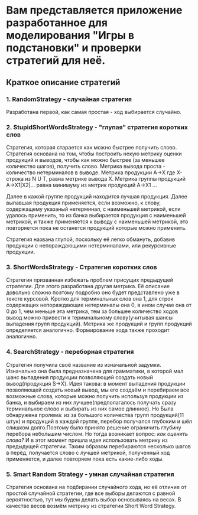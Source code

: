 # Вам представляется приложение разработанное для моделирования "Игры в подстановки" и проверки стратегий для неё. #




## Краткое описание стратегий ##
### 1. RandomStrategy - случайная стратегия ###
Разработана первой, как самая простая - ход выбирается случайно.

### 2. StupidShortWordsStrategy - "глупая" стратегия коротких слов ###
Стратегия, которая старается как можно быстрее получить слово. Стратегия основана на том, чтобы построить некую метрику оценки продукций и выводов, чтобы как можно быстрее (за меньшее количество шагов), получить слово. Метрика вывода проста - количество нетерминалов в выводе. Метрика продукции A->X где X- строка из N U T, равна метрике вывода X. Метрика группы продукций A->X1|X2|... равна минимуму из метрик продукций A->X1 ... 

Далее в кажой группе продукций находится лучшая продукция. Далее выпавшая продукция применяется, если возможно, к слову, содержащему указаный нетерминал, с наименьшей метрикой, если удалось применить, то из банка выбирается продукция с наименьшей метрикой, и также применяется к выводу с наименьшей метрикой, это повторяется пока не останется продукций которые можно применить.

Стратегия названа глупой, поскольку её легко обмануть, добавив продукции с непораждающими нетерминалами, или рекурсивные продукции.

### 3. ShortWordsStrategy - Стратегия коротких слов ###
Стратегия призванная избежать проблем присущих предыдущей стратегии. Для этого разработана другая метрика. Её описание довольно сложно поэтому подробно оно будет представлено уже в тексте курсовой. Кротко для терминальных слов она 1, для строк содержащих непораждающие нетерминалы она 0, в ином случае она от 0 до 1, чем меньше эта метрика, тем за большее количество ходов вывод можно привести к теримнальному слову(учитывая шансы выпадения групп продукций). Метрика же продукций и групп продукций определяется аналогично. Формирование хода также проходит аналогично.

### 4. SearchStrategy - переборная стратегия ###
Стратегия получила своё название из изначальной задумки. Изначально она была предназначена для грамматики, в которой мал шанс выпадения продукции позволяющей создать новый вывод(продукция S->X). Идея такова: в момент выпадения продукции позволяющей создать новый вывод, мы его создаём и перебираем все возможные слова, которые можно получить используя продукции из банка, и выбираем из них лучшее(предполагалось получать сразу терминальное слово и выбирать из них самое длинное). Но Была обнаружена пролема: из за большого количества групп продукций(11 штук) и продукций в каждой группе, перебор получался глубоким и шёл слишком долго.Поэтому было принято решение ограничить глубину перебора небольшим числом. Но тогда возникает вопрос: *как оценить слова?* И в этот момент пришла идея использовать метрику из предыдущей стратегии. Таким образом перебираются несколько шагов в перёд, получается слово с лучшей метрикой, полученный ход применяется, и далее повторяем пока есть какие-либо ходы.

### 5. Smart Random Strategy - умная случайная стратегия ###
Стратегия основана на подбирании случайного хода, но её отличие от простой случайной стратегии, где все выборы делаются с равной аероятностью, тут мы будем делать выбор основываясь на весах.
В качестве весов возмём метрику из стратегии Short Word Strategy.
